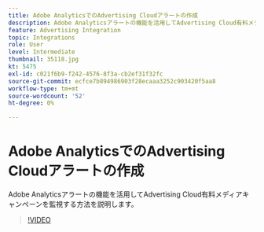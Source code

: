 ```yaml
---
title: Adobe AnalyticsでのAdvertising Cloudアラートの作成
description: Adobe Analyticsアラートの機能を活用してAdvertising Cloud有料メディアキャンペーンを監視する方法を説明します。
feature: Advertising Integration
topic: Integrations
role: User
level: Intermediate
thumbnail: 35118.jpg
kt: 5475
exl-id: c021f6b9-f242-4576-8f3a-cb2ef31f32fc
source-git-commit: ecfce7b894986903f28ecaaa3252c903420f5aa8
workflow-type: tm+mt
source-wordcount: '52'
ht-degree: 0%

---
```


# Adobe AnalyticsでのAdvertising Cloudアラートの作成

Adobe Analyticsアラートの機能を活用してAdvertising Cloud有料メディアキャンペーンを監視する方法を説明します。

>[!VIDEO](https://video.tv.adobe.com/v/35118/?quality=12&learn=on)
